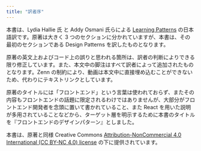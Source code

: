 ```yaml
---
title: "訳者序"
---
```


本書は、Lydia Hallie 氏 と Addy Osmani 氏らによる [Learning Patterns](https://www.patterns.dev/) の日本語訳です。原著は大きく 3 つのセクションに分かれていますが、本書は、その最初のセクションである Design Patterns を訳したものとなります。

原著の英文上およびコード上の誤りと思われる箇所は、訳者の判断によりできる限り修正しています。また、本文中の脚注はすべて訳者によって追加されたものとなります。Zenn の制約により、動画は本文中に直接埋め込むことができないため、代わりにテキストリンクとしています。

原著のタイトルには「フロントエンド」という言葉は使われておらず、またその内容もフロントエンドの話題に限定されるわけではありませんが、大部分がフロントエンド開発者を念頭に置いて書かれていること、また React を用いた説明が多用されていることなどから、ターゲット層を明示するために本書のタイトルを『フロントエンドのデザインパターン』としました。

本書は、原著と同様 Creative Commons [Attribution-NonCommercial 4.0 International (CC BY-NC 4.0) license](https://creativecommons.org/licenses/by-nc/4.0/) の下に提供されています。

